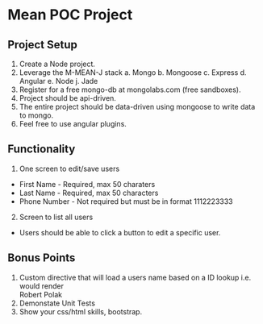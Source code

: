 
# Mean POC Project

## Project Setup
1.  Create a Node project.
2.  Leverage the M-MEAN-J stack
   a. Mongo
   b. Mongoose
   c. Express
   d. Angular
   e. Node
   j. Jade
3.  Register for a free mongo-db at mongolabs.com (free sandboxes).
4.  Project should be api-driven.
5.  The entire project should be data-driven using mongoose to write data to mongo.
6.  Feel free to use angular plugins.

## Functionality
1.  One screen to edit/save users
  * First Name - Required, max 50 charaters
  * Last Name - Required, max 50 characters
  * Phone Number - Not required but must be in format 1112223333
2.  Screen to list all users
  * Users should be able to click a button to edit a specific user.


## Bonus Points
1.  Custom directive that will load a users name based on a ID lookup
    i.e. <user user-id='id'/>  would render <div> Robert Polak <div> 
2. Demonstate Unit Tests
3. Show your css/html skills, bootstrap.

